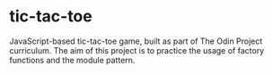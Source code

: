 # tic-tac-toe

JavaScript-based tic-tac-toe game, built as part of The Odin Project curriculum. The aim of this project is to practice the usage of factory functions and the module pattern.

